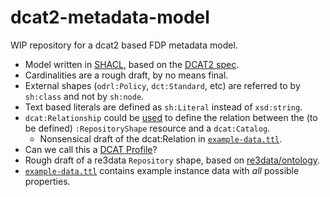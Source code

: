# dcat2-metadata-model
WIP repository for a dcat2 based FDP metadata model.

- Model written in [SHACL](https://www.w3.org/TR/shacl/), based on the [DCAT2 spec](https://www.w3.org/TR/vocab-dcat-2/).
- Cardinalities are a rough draft, by no means final.
- External shapes (`odrl:Policy`, `dct:Standard`, etc) are referred to by `sh:class` and not by `sh:node`.
- Text based literals are defined as `sh:Literal` instead of `xsd:string`.
- `dcat:Relationship` could be [used](https://www.w3.org/TR/vocab-dcat-2/#qualified-relationship) to define the relation between the (to be defined) `:RepositoryShape` resource and a `dcat:Catalog`.
  - Nonsensical draft of the dcat:Relation in [`example-data.ttl`](example-data.ttl#L39-L43).
- Can we call this a [DCAT Profile](https://www.w3.org/TR/vocab-dcat-2/#profiles)?
- Rough draft of a re3data `Repository` shape, based on [re3data/ontology](https://github.com/re3data/ontology).
- [`example-data.ttl`](example-data.ttl) contains example instance data with _all_ possible properties.
